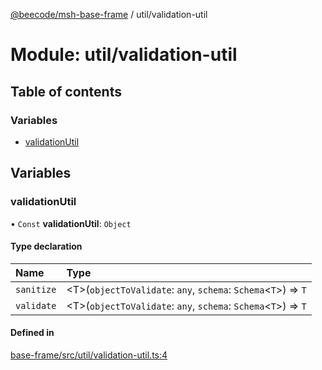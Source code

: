 [@beecode/msh-base-frame](../README.md) / util/validation-util

# Module: util/validation-util

## Table of contents

### Variables

- [validationUtil](util_validation_util.md#validationutil)

## Variables

### validationUtil

• `Const` **validationUtil**: `Object`

#### Type declaration

| Name | Type |
| :------ | :------ |
| `sanitize` | \<T\>(`objectToValidate`: `any`, `schema`: `Schema`\<`T`\>) => `T` |
| `validate` | \<T\>(`objectToValidate`: `any`, `schema`: `Schema`\<`T`\>) => `T` |

#### Defined in

[base-frame/src/util/validation-util.ts:4](https://github.com/beecode-rs/msh-base-frame/blob/20a571f/src/util/validation-util.ts#L4)
